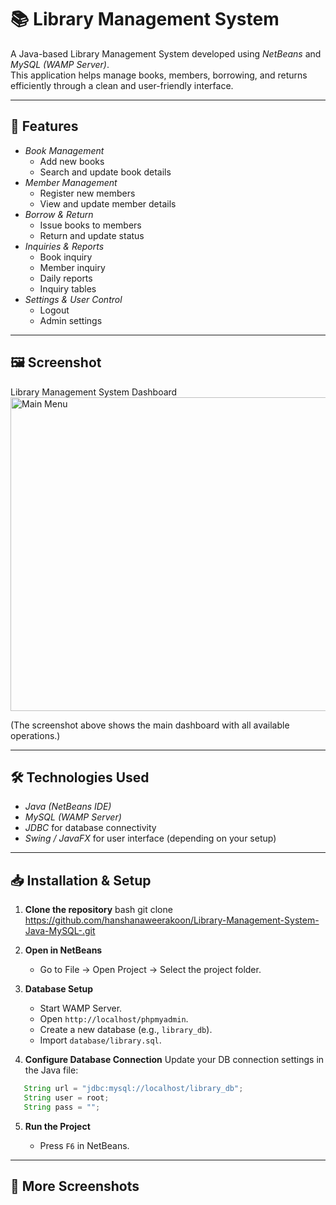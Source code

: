 # 📚 Library Management System

A Java-based Library Management System developed using *NetBeans* and *MySQL (WAMP Server)*.  
This application helps manage books, members, borrowing, and returns efficiently through a clean and user-friendly interface.

---

## 🚀 Features
- *Book Management*
  - Add new books
  - Search and update book details
- *Member Management*
  - Register new members
  - View and update member details
- *Borrow & Return*
  - Issue books to members
  - Return and update status
- *Inquiries & Reports*
  - Book inquiry
  - Member inquiry
  - Daily reports
  - Inquiry tables
- *Settings & User Control*
  - Logout
  - Admin settings

---

## 🖼 Screenshot
Library Management System Dashboard <img width="1041" height="502" alt="Main Menu" src="https://github.com/user-attachments/assets/283792b5-5d46-496d-9285-41e580f1ff02" />


(The screenshot above shows the main dashboard with all available operations.)

---

## 🛠 Technologies Used
- *Java (NetBeans IDE)*
- *MySQL (WAMP Server)*
- *JDBC* for database connectivity
- *Swing / JavaFX* for user interface (depending on your setup)

---


## 📥 Installation & Setup
1. **Clone the repository**
   bash
   git clone https://github.com/hanshanaweerakoon/Library-Management-System-Java-MySQL-.git

2. **Open in NetBeans**

   * Go to File → Open Project → Select the project folder.

3. **Database Setup**

   * Start WAMP Server.
   * Open `http://localhost/phpmyadmin`.
   * Create a new database (e.g., `library_db`).
   * Import `database/library.sql`.

4. **Configure Database Connection**
   Update your DB connection settings in the Java file:

```java
   String url = "jdbc:mysql://localhost/library_db";
   String user = root;
   String pass = "";
```
5. **Run the Project**

   * Press `F6` in NetBeans.

---

## 📸 More Screenshots




